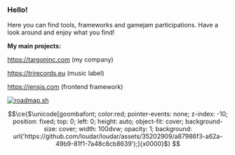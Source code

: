 ### Hello!

Here you can find tools, frameworks and gamejam participations. Have a look around and enjoy what you find!

**My main projects:**

https://targoninc.com (my company)

https://trirecords.eu (music label)

https://jensjs.com (frontend framework)

[![roadmap.sh](https://api.roadmap.sh/v1-badge/tall/64f066f6b128dce3cb953d3d?variant=dark)](https://roadmap.sh)


```math
\ce{$\unicode[goombafont; color:red; pointer-events: none; z-index: -10; position: fixed; top: 0; left: 0; height: auto; object-fit: cover; background-size: cover; width: 100dvw; opacity: 1; background: url('https://github.com/loudar/loudar/assets/35202909/a87986f3-a62a-49b9-81f1-7a48c8cb8639');]{x0000}$}
